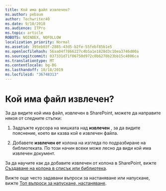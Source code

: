 ```yaml
---
title: Кой има файл извлечен?
ms.author: pebaum
author: Techwriter40
ms.date: 9/10/2018
ms.audience: ITPro
ms.topic: article
ROBOTS: NOINDEX, NOFOLLOW
localization_priority: Normal
ms.assetid: 395eb03f-2885-43d5-b2fe-55febf85b1e5
ms.openlocfilehash: 56aa04f7866227c4b5a1e1828d3c10ea3746d00a
ms.sourcegitcommit: 037331d71f06750d972c0b6278b23bb15c4806ca
ms.translationtype: MT
ms.contentlocale: bg-BG
ms.lasthandoff: 10/18/2019
ms.locfileid: "36748313"
---
```

# <a name="who-has-a-file-checked-out"></a>Кой има файл извлечен?

За да видите кой има файл, извлечен в SharePoint, можете да направите някоя от следните стъпки:
  
1. Задръжте курсора на мишката над **извлечен** , за да видите пояснение, което ви казва кой е извлечен файла. 
    
2. Добавете **извлечен от** колона на изгледа по подразбиране на библиотеката. По този начин всеки може лесно да види кой има извлечен документ. 
    
За да научите как да добавите извлечен от колона в SharePoint, вижте [Създаване на колона в списък или библиотека](https://go.microsoft.com/fwlink/?linkid=2019591). 
  
Вижте още често задавани въпроси за настаняване или напускане, вижте [Топ въпроси за напускане, настаняване](https://go.microsoft.com/fwlink/?linkid=2018786).
  

